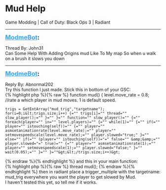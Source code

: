 # Mud Help
Game Modding | Call of Duty: Black Ops 3 | Radiant

---
<strong style="font-size: 1.4em;"><span style="text-decoration: underline;text-decoration-color: #34a7f9;"><span style="color:#34a7f9;">ModmeBot</span></span>:</strong>

<p>Thread By: John31<br />Can Some Help With Adding Origins mud Like To My map So when u walk on a brush it slows you down</p>

---
<strong style="font-size: 1.4em;"><span style="text-decoration: underline;text-decoration-color: #34a7f9;"><span style="color:#34a7f9;">ModmeBot</span></span>:</strong>

<p>Reply By: Abnormal202<br />Try this function I just made. Stick this in bottom of your GSC:<br />{% highlight php %}{% raw %}
function mud()
{
	level.move_rate = 0.8; //rate a which player in mud moves. 1 is default speed.
	
	trigs = GetEntArray("mud_trig","targetname");
	for(i=0;i&lt;trigs.size;i++) {="" trigs[i]="" thread="" slow_player();="" }="" }="" function="" slow_player()="" {="" foreach(player="" in="" level.players)="" {="" while(1)="" {="" if(="" player="" istouching(self))="" {="" player="" asmsetanimationrate(level.move_rate);="" player="" setmovespeedscale(level.move_rate);="" player.slowed="true;" }="" else="" if(="" (player="" istouching(self))="=" false="" &amp;&amp;="" player.slowed="=" true)="" {="" player="" asmsetanimationrate(1);="" player="" setmovespeedscale(1);="" player.slowed="false;" }="" wait(0.05);="" }="" }=""&gt;&lt;/trigs.size;i++)&gt;
{% endraw %}{% endhighlight %}
and this in your main function:<br />{% highlight php %}{% raw %}
thread mud();
{% endraw %}{% endhighlight %}
then in radiant place a trigger_multiple with the targetname: mud_trig everywhere you want the player to get slowed by Mud.<br />I haven&#39;t tested this yet, so tell me if it works.</p>
